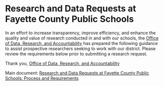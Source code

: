 # Research and Data Requests at Fayette County Public Schools

In an effort to increase transparency, improve efficiency, and enhance the quality and value of research conducted in and with our schools, the [Office of Data, Research, and Accountability](https://www.fcps.net/Domain/2284) has prepared the following guidance to assist prospective researchers seeking to work with our district.   Please review the requirements below prior to submitting a research request.

Thank you,
[Office of Data, Research, and Accountability](https://www.fcps.net/Domain/2284)

Main document: [Research and Data Requests at Fayette County Public Schools: Process and Requirements](https://htmlpreview.github.io/?https://github.com/fcps/research-request/blob/master/index.html)
